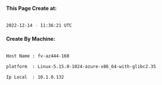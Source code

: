 
   
#### This Page Create at:

```bash

2022-12-14 - 11:36:21 UTC

```

#### Create By Machine:

```bash

Host Name : fv-az444-160

platform  : Linux-5.15.0-1024-azure-x86_64-with-glibc2.35

Ip Local  : 10.1.0.132

```


